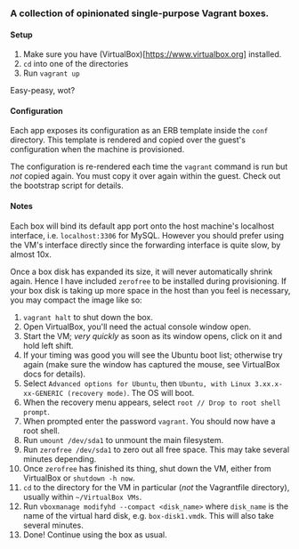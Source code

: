 ### A collection of opinionated single-purpose Vagrant boxes.

#### Setup

1. Make sure you have (VirtualBox)[https://www.virtualbox.org] installed.
2. `cd` into one of the directories
3. Run `vagrant up`

Easy-peasy, wot?

#### Configuration

Each app exposes its configuration as an ERB template inside the `conf` directory. This template is rendered and copied over the guest's configuration when the machine is provisioned.

The configuration is re-rendered each time the `vagrant` command is run but *not* copied again. You must copy it over again within the guest. Check out the bootstrap script for details.

#### Notes

Each box will bind its default app port onto the host machine's localhost interface, i.e. `localhost:3306` for MySQL. However you should prefer using the VM's interface directly since the forwarding interface is quite slow, by almost 10x.

Once a box disk has expanded its size, it will never automatically shrink again. Hence I have included `zerofree` to be installed during provisioning. If your box disk is taking up more space in the host than you feel is necessary, you may compact the image like so:

1. `vagrant halt` to shut down the box.
2. Open VirtualBox, you'll need the actual console window open.
3. Start the VM; *very quickly* as soon as its window opens, click on it and hold left shift.
4. If your timing was good you will see the Ubuntu boot list; otherwise try again (make sure the window has captured the mouse, see VirtualBox docs for details).
5. Select `Advanced options for Ubuntu`, then `Ubuntu, with Linux 3.xx.x-xx-GENERIC (recovery mode)`. The OS will boot.
6. When the recovery menu appears, select `root // Drop to root shell prompt`.
7. When prompted enter the password `vagrant`. You should now have a root shell.
8. Run `umount /dev/sda1` to unmount the main filesystem.
9. Run `zerofree /dev/sda1` to zero out all free space. This may take several minutes depending.
10. Once `zerofree` has finished its thing, shut down the VM, either from VirtualBox or `shutdown -h now`.
11. `cd` to the directory for the VM in particular (*not* the Vagrantfile directory), usually within `~/VirtualBox VMs`.
12. Run `vboxmanage modifyhd --compact <disk_name>` where `disk_name` is the name of the virtual hard disk, e.g. `box-disk1.vmdk`. This will also take several minutes.
13. Done! Continue using the box as usual.
